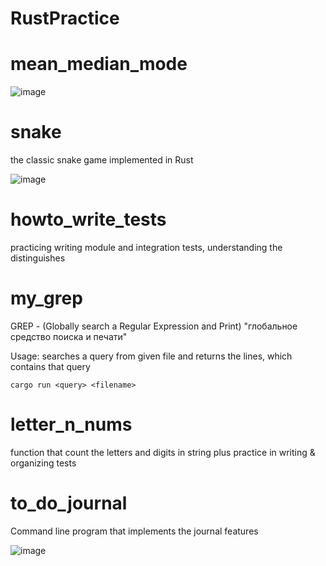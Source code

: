 # RustPractice

# mean_median_mode

![image](https://user-images.githubusercontent.com/58668238/138920299-bc853cd9-e17d-4502-99e5-afbc3bfb7c2c.png)

# snake

the classic snake game implemented in Rust

![image](https://user-images.githubusercontent.com/58668238/138920958-58695b5f-c309-43a2-8c79-e111e7f9432e.png)

# howto_write_tests

practicing writing module and integration tests, understanding the distinguishes

# my_grep

GREP - (Globally search a Regular  Expression and Print)
"глобальное средство поиска и печати"

Usage: searches a query from given file and returns the lines, which contains that query


```
cargo run <query> <filename>
```

# letter_n_nums

function that count the letters and digits in string
 plus 
practice in writing & organizing tests

# to_do_journal

Command line program that implements the journal features

![image](https://user-images.githubusercontent.com/58668238/139132732-051b7425-e6a8-4788-9ac7-60583e533d16.png)


